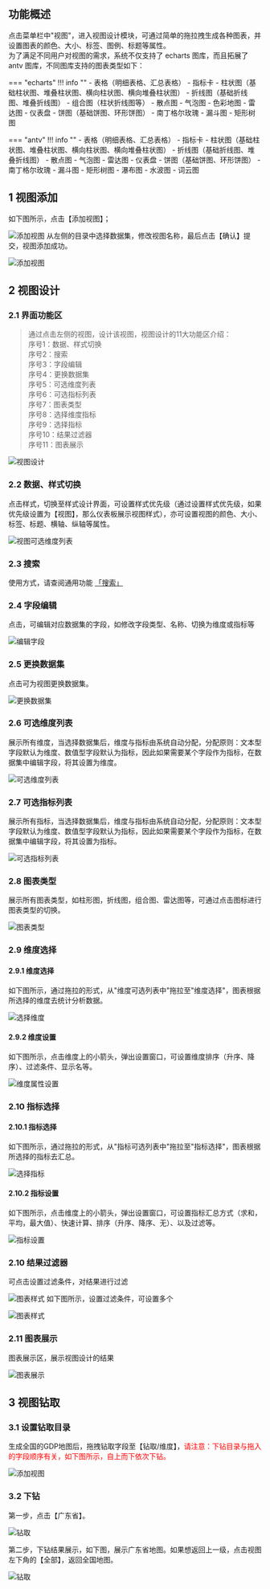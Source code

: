 ## 功能概述
点击菜单栏中"视图"，进入视图设计模块，可通过简单的拖拉拽生成各种图表，并设置图表的颜色、大小、标签、图例、标题等属性。</br>为了满足不同用户对视图的需求，系统不仅支持了 echarts 图库，而且拓展了 antv 图库，不同图库支持的图表类型如下：

=== "echarts"
    !!! info ""
        - 表格（明细表格、汇总表格）
        - 指标卡
        - 柱状图（基础柱状图、堆叠柱状图、横向柱状图、横向堆叠柱状图）
        - 折线图（基础折线图、堆叠折线图）
        - 组合图（柱状折线图等）
        - 散点图
        - 气泡图
        - 色彩地图
        - 雷达图
        - 仪表盘
        - 饼图（基础饼图、环形饼图）
        - 南丁格尔玫瑰
        - 漏斗图
        - 矩形树图

=== "antv"
    !!! info ""
        - 表格（明细表格、汇总表格）
        - 指标卡
        - 柱状图（基础柱状图、堆叠柱状图、横向柱状图、横向堆叠柱状图）
        - 折线图（基础折线图、堆叠折线图）
        - 散点图
        - 气泡图
        - 雷达图
        - 仪表盘
        - 饼图（基础饼图、环形饼图）
        - 南丁格尔玫瑰
        - 漏斗图
        - 矩形树图
        - 瀑布图
        - 水波图
        - 词云图

## 1 视图添加
如下图所示，点击【添加视图】；

![添加视图](../img/view_generation/添加视图入口.png)
从左侧的目录中选择数据集，修改视图名称，最后点击【确认】提交，视图添加成功。

![添加视图](../img/view_generation/添加视图-选择数据集.png)
## 2 视图设计
### 2.1 界面功能区
>通过点击左侧的视图，设计该视图，视图设计的11大功能区介绍：</br>
>序号1：数据、样式切换</br>序号2：搜索</br>序号3：字段编辑</br>序号4：更换数据集</br>序号5：可选维度列表</br>序号6：可选指标列表</br>序号7：图表类型</br>序号8：选择维度指标</br>序号9：选择指标</br>序号10：结果过滤器</br>序号11：图表展示

![视图设计](../img/view_generation/视图设计.png)
### 2.2 数据、样式切换
点击样式，切换至样式设计界面，可设置样式优先级（通过设置样式优先级，如果优先级设置为【视图】，那么仪表板展示视图样式），亦可设置视图的颜色、大小、标签、标题、横轴、纵轴等属性。

![视图可选维度列表](../img/view_generation/数据样式切换.png)
### 2.3 搜索
使用方式，请查阅通用功能 [「搜索」](../general/#_6)

### 2.4 字段编辑
点击，可编辑对应数据集的字段，如修改字段类型、名称、切换为维度或指标等

![编辑字段](../img/view_generation/编辑字段.png)
### 2.5 更换数据集
点击可为视图更换数据集。

![更换数据集](../img/view_generation/更换数据集.png)
### 2.6 可选维度列表
展示所有维度，当选择数据集后，维度与指标由系统自动分配，分配原则：文本型字段默认为维度、数值型字段默认为指标，因此如果需要某个字段作为指标，在数据集中编辑字段，将其设置为维度。

![可选维度列表](../img/view_generation/可选维度列表.png)
### 2.7 可选指标列表
展示所有指标，当选择数据集后，维度与指标由系统自动分配，分配原则：文本型字段默认为维度、数值型字段默认为指标，因此如果需要某个字段作为指标，在数据集中编辑字段，将其设置为指标。

![可选指标列表](../img/view_generation/可选指标列表.png)
### 2.8 图表类型
展示所有图表类型，如柱形图，折线图，组合图、雷达图等，可通过点击图标进行图表类型的切换。

![图表类型](../img/view_generation/图表类型.png)
### 2.9 维度选择
#### 2.9.1 维度选择
如下图所示，通过拖拉的形式，从"维度可选列表中"拖拉至"维度选择"，图表根据所选择的维度去统计分析数据。

![选择维度](../img/view_generation/选择维度.png)

#### 2.9.2 维度设置
如下图所示，点击维度上的小箭头，弹出设置窗口，可设置维度排序（升序、降序）、过滤条件、显示名等。

![维度属性设置](../img/view_generation/维度属性设置.png)
### 2.10 指标选择
#### 2.10.1 指标选择
如下图所示，通过拖拉的形式，从"指标可选列表中"拖拉至"指标选择"，图表根据所选择的指标去汇总。

![选择指标](../img/view_generation/选择指标.png)

#### 2.10.2 指标设置
如下图所示，点击维度上的小箭头，弹出设置窗口，可设置指标汇总方式（求和，平均，最大值）、快速计算、排序（升序、降序、无）、以及过滤等。

![指标设置](../img/view_generation/指标属性设置.png)
### 2.10 结果过滤器
可点击设置过滤条件，对结果进行过滤

![图表样式](../img/view_generation/结果过滤器.png)
如下图所示，设置过滤条件，可设置多个

![图表样式](../img/view_generation/结果过滤器设置.png)

### 2.11 图表展示
图表展示区，展示视图设计的结果

![图表展示](../img/view_generation/图表展示.png)

## 3 视图钻取
### 3.1 设置钻取目录
生成全国的GDP地图后，拖拽钻取字段至【钻取/维度】，<font color=#FF0000>请注意：下钻目录与拖入的字段顺序有关，如下图所示，自上而下依次下钻。</font>

![添加视图](../img/view_generation/地图钻取设置.png)
### 3.2 下钻
第一步，点击【广东省】。

![钻取](../img/view_generation/下钻.png)

第二步，下钻结果展示，如下图，展示广东省地图。如果想返回上一级，点击视图左下角的【全部】，返回全国地图。

![钻取](../img/view_generation/下钻返回.png)


